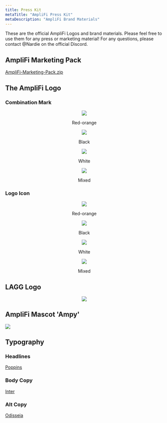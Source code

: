```yaml
---
title: Press Kit
metaTitle: "AmpliFi Press Kit"
metaDescription: "AmpliFi Brand Materials"
---
```



These are the official AmpliFi Logos and brand materials. Please feel free to use them for any press or marketing material! For any questions, please contact @Nardie on the official Discord.


## AmpliFi Marketing Pack

[AmpliFi-Marketing-Pack.zip](https://github.com/CRE8RDAO/amplifi-docs/files/9985954/AmpliFi-Marketing-Pack.zip)


## The AmpliFi Logo

### Combination Mark

<p align = "center"><img src = "https://user-images.githubusercontent.com/4340952/201239873-af1e98a9-7283-4be6-9e0a-2ead60024063.png"></p><p align = "center">
Red-orange
</p>

<p align = "center"><img src = "https://user-images.githubusercontent.com/4340952/201239866-52e9a7f0-c587-41ec-bd43-413964d31da7.png"></p><p align = "center">
Black
</p>

<p align = "center"><img src = "https://user-images.githubusercontent.com/4340952/201239879-d7f4b97f-97e0-4e13-9272-f98637007a2a.png"></p><p align = "center">
White
</p>

<p align = "center"><img src = "https://user-images.githubusercontent.com/4340952/201239870-a909117d-eed3-49d1-ba3a-8ef2e2132fcd.png"></p><p align = "center">
Mixed
</p>

### Logo Icon

<p align = "center"><img src = "https://user-images.githubusercontent.com/4340952/201239890-a9357f99-ed7e-4f83-8d1b-a1c5891e21f2.png"></p><p align = "center">
Red-orange
</p>

<p align = "center"><img src = "https://user-images.githubusercontent.com/4340952/201239881-58f4e8fa-78cf-41b6-bf91-9bf8ff039890.png"></p><p align = "center">
Black
</p>

<p align = "center"><img src = "https://user-images.githubusercontent.com/4340952/201239892-6e048c0e-6345-4543-921d-e71d0e6c6a7f.png"></p><p align = "center">
White
</p>

<p align = "center"><img src = "https://user-images.githubusercontent.com/4340952/201239883-b475fdfc-4b3a-43e0-bba5-24f4df488edd.png"></p><p align = "center">
Mixed
</p>

## LAGG Logo

<p align = "center" ![lagg-icon](https://user-images.githubusercontent.com/4340952/201248437-35de95f6-dcaa-4bb1-a34b-9d02371c3542.png)>

<img src = "https://user-images.githubusercontent.com/4340952/201239895-8311d9db-9741-4900-a5cf-74f55b7f3b0f.png"> 

## AmpliFi Mascot 'Ampy'
<img src = "https://user-images.githubusercontent.com/4340952/201239859-1281c383-046b-4084-8f98-260584d64a30.png"></p><p align = "center">

## Typography

### Headlines
[Poppins](https://fonts.google.com/specimen/Poppins)

### Body Copy
[Inter](https://fonts.google.com/specimen/Inter)

### Alt Copy
[Odisseia](https://fonts.adobe.com/fonts/odisseia)
